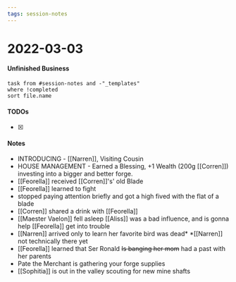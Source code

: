 ```yaml
---
tags: session-notes
---
```


# 2022-03-03

#### Unfinished Business
```dataview
task from #session-notes and -"_templates"
where !completed
sort file.name
```

#### TODOs
- [x] 

#### Notes

- INTRODUCING - [[Narren]], Visiting Cousin
- HOUSE MANAGEMENT - Earned a Blessing, +1 Wealth (200g [[Corren]]) investing into a bigger and better forge.
- [[Feorella]] received [[Corren]]'s' old Blade
- [[Feorella]] learned to fight
- stopped paying attention briefly and got a high fived with the flat of a blade
- [[Corren]] shared a drink with [[Feorella]]
- [[Maester Vaelon]] fell asleep [[Aliss]] was a bad influence, and is gonna help [[Feorella]] get into trouble
- [[Narren]] arrived only to learn her favorite bird was dead* *[[Narren]] not technically there yet 
- [[Feorella]] learned that Ser Ronald ~~Is banging her mom~~ had a past with her parents
- Pate the Merchant is gathering your forge supplies
- [[Sophitia]] is out in the valley scouting for new mine shafts